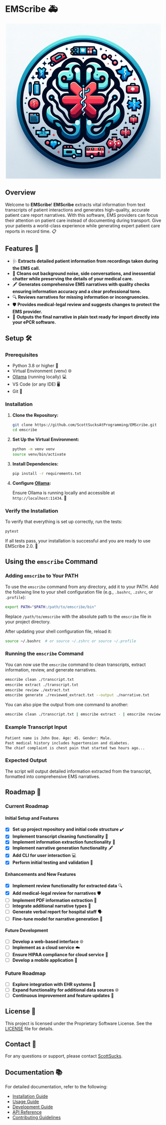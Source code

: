 # EMScribe 🚑

<p align="center">
  <img src="images/emscribe_logo.png" alt="EMScribe Logo" width="500" />
</p>

## Overview

Welcome to **EMScribe**! **EMScribe** extracts vital information from text transcripts of patient interactions and generates high-quality, accurate patient care report narratives. With this software, EMS providers can focus their attention on patient care instead of documenting during transport. Give your patients a world-class experience while generating expert patient care reports in record time. 📋

## Features 🌟

- 🩺 **Extracts detailed patient information from recordings taken during the EMS call.**
- 🧹 **Cleans out background noise, side conversations, and inessential chatter while preserving the details of your medical care.**
- 🖋️ **Generates comprehensive EMS narratives with quality checks ensuring information accuracy and a clear professional tone.**
- 🔍 **Reviews narratives for missing information or incongruencies.**
- 🛡️ **Provides medical-legal review and suggests changes to protect the EMS provider.**
- 📄 **Outputs the final narrative in plain text ready for import directly into your ePCR software.**

## Setup 🛠️

### Prerequisites

- Python 3.8 or higher 🐍
- Virtual Environment (venv) 🌐
- [Ollama](https://github.com/ollama/ollama) (running locally) 💻
- VS Code (or any IDE) 🖥️
- Git 🌲

### Installation

1. **Clone the Repository:**

   ```bash
   git clone https://github.com/ScottSucksAtProgramming/EMScribe.git
   cd emscribe
   ```

2. **Set Up the Virtual Environment:**

   ```bash
   python -m venv venv
   source venv/bin/activate
   ```

3. **Install Dependencies:**

   ```bash
   pip install -r requirements.txt
   ```

4. **Configure [Ollama](https://github.com/ollama/ollama):**

   Ensure Ollama is running locally and accessible at `http://localhost:11434`. 🦙

### Verify the Installation

To verify that everything is set up correctly, run the tests:

```bash
pytest
```

If all tests pass, your installation is successful and you are ready to use EMScribe 2.0. 🎉

## Using the `emscribe` Command

### Adding `emscribe` to Your PATH

To use the `emscribe` command from any directory, add it to your PATH. Add the following line to your shell configuration file (e.g., `.bashrc`, `.zshrc`, or `.profile`):

```bash
export PATH="$PATH:/path/to/emscribe/bin"
```

Replace `/path/to/emscribe` with the absolute path to the `emscribe` file in your project directory.

After updating your shell configuration file, reload it:

```bash
source ~/.bashrc  # or source ~/.zshrc or source ~/.profile
```

### Running the `emscribe` Command

You can now use the `emscribe` command to clean transcripts, extract information, review, and generate narratives.

```bash
emscribe clean ./transcript.txt
emscribe extract ./transcript.txt
emscribe review ./extract.txt
emscribe generate ./reviewed_extract.txt --output ./narrative.txt
```

You can also pipe the output from one command to another:

```bash
emscribe clean ./transcript.txt | emscribe extract - | emscribe review - | emscribe generate - --output ./narrative.txt
```

### Example Transcript Input

```plaintext
Patient name is John Doe. Age: 45. Gender: Male.
Past medical history includes hypertension and diabetes.
The chief complaint is chest pain that started two hours ago...
```

### Expected Output

The script will output detailed information extracted from the transcript, formatted into comprehensive EMS narratives.

## Roadmap 🚀

### Current Roadmap

#### Initial Setup and Features

- [x] **Set up project repository and initial code structure** ✔️
- [x] **Implement transcript cleaning functionality** 🧼
- [x] **Implement information extraction functionality** 📝
- [x] **Implement narrative generation functionality** 🖋️
- [x] **Add CLI for user interaction** 💻
- [x] **Perform initial testing and validation** 🧪

#### Enhancements and New Features

- [x] **Implement review functionality for extracted data** 🔍
- [x] **Add medical-legal review for narratives** 🛡️
- [ ] **Implement PDF information extraction** 📄
- [ ] **Integrate additional narrative types** 📑
- [ ] **Generate verbal report for hospital staff** 🗣️
- [ ] **Fine-tune model for narrative generation** 🧠

#### Future Development

- [ ] **Develop a web-based interface** 🌐
- [ ] **Implement as a cloud service** ☁️
- [ ] **Ensure HIPAA compliance for cloud service** 🏥
- [ ] **Develop a mobile application** 📱

### Future Roadmap

- [ ] **Explore integration with EHR systems** 🏥
- [ ] **Expand functionality for additional data sources** 🌐
- [ ] **Continuous improvement and feature updates** 🔄

## License 📜

This project is licensed under the Proprietary Software License. See the [LICENSE](./LICENSE) file for details.

## Contact 📧

For any questions or support, please contact [ScottSucks](https://github.com/ScottSucksAtProgramming).

## Documentation 📚

For detailed documentation, refer to the following:

- [Installation Guide](docs/installation.md)
- [Usage Guide](docs/usage.md)
- [Development Guide](docs/development.md)
- [API Reference](docs/api_reference.md)
- [Contributing Guidelines](docs/contributing.md)
